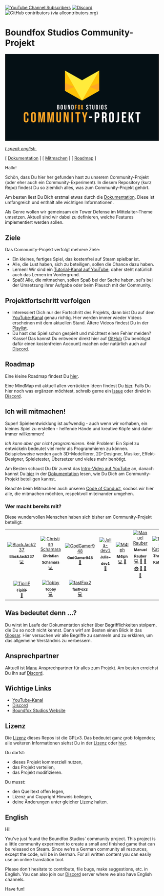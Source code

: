[![YouTube Channel Subscribers](https://img.shields.io/youtube/channel/subscribers/UCf54CbMEHpI3fXE-SwMg0Ug?style=social)][1] [![Discord](https://img.shields.io/discord/454361389935493124?logo=discord&logoColor=white)][2] ![GitHub contributors (via allcontributors.org)](https://img.shields.io/github/all-contributors/BoundfoxStudios/community-project)

# Boundfox Studios Community-Projekt

![Boundfox Studios Community-Projekt](docs/content/docs/contributing/assets/cover.png)

[_I speak english._](#english)

[ [Dokumentation](https://boundfoxstudios.github.io/community-project) ] [ [Mitmachen](https://boundfoxstudios.github.io/community-project/docs/contributing/) ] [ [Roadmap](https://boundfoxstudios.github.io/community-project/docs/roadmap) ]

Hallo!

Schön, dass Du hier her gefunden hast zu unserem Community-Projekt (oder eher auch ein Community-Experiment).
In diesem Repository (kurz Repo) findest Du so ziemlich alles, was zum Community-Projekt gehört.

Am besten liest Du Dich erstmal etwas durch die [Dokumentation](https://boundfoxstudios.github.io/community-project).
Diese ist umfangreich und enthält alle wichtigen Informationen.

Als Genre wollen wir gemeinsam ein Tower Defense im Mittelalter-Theme umsetzen.
Aktuell sind wir dabei zu definieren, welche Features implementiert werden sollen.

## Ziele

Das Community-Projekt verfolgt mehrere Ziele:

* Ein kleines, fertiges Spiel, das kostenfrei auf Steam spielbar ist.
* Alle, die Lust haben, sich zu beteiligen, sollen die Chance dazu haben.
* Lernen! Wir sind ein [Tutorial-Kanal auf YouTube][1], daher steht natürlich auch das Lernen im Vordergrund.
* Spaß! Alle, die mitmachen, sollen Spaß bei der Sache haben, sei's bei der Umsetzung ihrer Aufgabe oder beim Plausch mit der Community. 

## Projektfortschritt verfolgen

* Interessiert Dich nur der Fortschritt des Projekts, dann bist Du auf dem [YouTube-Kanal][1] genau richtig. 
  Hier werden immer wieder Videos erscheinen mit dem aktuellen Stand.
  Ältere Videos findest Du in der [Playlist](https://www.youtube.com/playlist?list=PLxVAs8AY4TgchOtBZqg4qvFeq6w74ZtAm).
* Du hast das Spiel schon gespielt und möchtest einen Fehler melden? Klasse! Das kannst Du entweder direkt hier auf [GitHub](https://github.com/BoundfoxStudios/community-project/issues) (Du benötigst dafür einen kostenfreien Account) machen oder natürlich auch auf [Discord][2].

## Roadmap

Eine kleine Roadmap findest Du [hier](https://boundfoxstudios.github.io/community-project/docs/roadmap).

Eine MindMap mit aktuell allen verrückten Ideen findest Du [hier](https://miro.com/app/board/uXjVPSFGLlk=/?share_link_id=580613867296). 
Falls Du hier noch was ergänzen möchtest, schreib gerne ein [Issue](https://github.com/BoundfoxStudios/community-project/issues/new?assignees=&labels=Triage&template=misc.yml) oder direkt in [Discord][2].

## Ich will mitmachen!

Super! Spieleentwicklung ist aufwendig - auch wenn wir vorhaben, ein kleines Spiel zu erstellen - helfende Hände und kreative Köpfe sind daher immer willkommen!

_Ich kann aber gar nicht programmieren._ 
Kein Problem! Ein Spiel zu entwickeln bedeutet viel mehr als Programmieren zu können. 
Beispielsweise werden auch 3D-Modellierer, 2D-Designer, Musiker, Effekt-Designer, Spieletester, Übersetzer und vieles mehr benötigt.

Am Besten schaust Du Dir zuerst das [Intro-Video auf YouTube](https://youtu.be/QFcMmSl0cWA) an, danach kannst Du [hier](https://boundfoxstudios.github.io/community-project/docs/contributing/) in der [Dokumentation](https://boundfoxstudios.github.io/community-project/docs/) lesen, wie Du Dich am Community-Projekt beteiligen kannst. 

Beachte beim Mitmachen auch unseren [Code of Conduct](CODE_OF_CONDUCT.md), sodass wir hier alle, die mitmachen möchten, respektvoll miteinander umgehen.

### Wer macht bereits mit?

Diese wundervollen Menschen haben sich bisher am Community-Projekt beteiligt:

<!-- ALL-CONTRIBUTORS-LIST:START - Do not remove or modify this section -->
<!-- prettier-ignore-start -->
<!-- markdownlint-disable -->
<table>
  <tbody>
    <tr>
      <td align="center"><a href="https://github.com/BlackJack237"><img src="https://avatars.githubusercontent.com/u/55945220?v=4?s=100" width="100px;" alt="BlackJack237"/><br /><sub><b>BlackJack237</b></sub></a><br /><a href="https://github.com/BoundfoxStudios/community-project/commits?author=BlackJack237" title="Code">💻</a></td>
      <td align="center"><a href="https://github.com/Salja"><img src="https://avatars.githubusercontent.com/u/100154?v=4?s=100" width="100px;" alt="Christian Schamara"/><br /><sub><b>Christian Schamara</b></sub></a><br /><a href="https://github.com/BoundfoxStudios/community-project/commits?author=Salja" title="Code">💻</a></td>
      <td align="center"><a href="https://github.com/GodGamer948"><img src="https://avatars.githubusercontent.com/u/109614371?v=4?s=100" width="100px;" alt="GodGamer948"/><br /><sub><b>GodGamer948</b></sub></a><br /><a href="https://github.com/BoundfoxStudios/community-project/commits?author=GodGamer948" title="Documentation">📖</a></td>
      <td align="center"><a href="https://github.com/Julia-dev1"><img src="https://avatars.githubusercontent.com/u/83904824?v=4?s=100" width="100px;" alt="Julia-dev1"/><br /><sub><b>Julia-dev1</b></sub></a><br /><a href="https://github.com/BoundfoxStudios/community-project/commits?author=Julia-dev1" title="Documentation">📖</a></td>
      <td align="center"><a href="https://github.com/M4lph"><img src="https://avatars.githubusercontent.com/u/18291863?v=4?s=100" width="100px;" alt="M4lph"/><br /><sub><b>M4lph</b></sub></a><br /><a href="https://github.com/BoundfoxStudios/community-project/commits?author=M4lph" title="Code">💻</a> <a href="https://github.com/BoundfoxStudios/community-project/commits?author=M4lph" title="Documentation">📖</a></td>
      <td align="center"><a href="https://manuel-rauber.com"><img src="https://avatars.githubusercontent.com/u/740791?v=4?s=100" width="100px;" alt="Manuel Rauber"/><br /><sub><b>Manuel Rauber</b></sub></a><br /><a href="https://github.com/BoundfoxStudios/community-project/commits?author=ManuelRauber" title="Code">💻</a> <a href="https://github.com/BoundfoxStudios/community-project/commits?author=ManuelRauber" title="Documentation">📖</a> <a href="#ideas-ManuelRauber" title="Ideas, Planning, & Feedback">🤔</a> <a href="#infra-ManuelRauber" title="Infrastructure (Hosting, Build-Tools, etc)">🚇</a> <a href="#maintenance-ManuelRauber" title="Maintenance">🚧</a> <a href="#projectManagement-ManuelRauber" title="Project Management">📆</a> <a href="https://github.com/BoundfoxStudios/community-project/pulls?q=is%3Apr+reviewed-by%3AManuelRauber" title="Reviewed Pull Requests">👀</a></td>
      <td align="center"><a href="https://thorsten-kattanek.de"><img src="https://avatars.githubusercontent.com/u/14269404?v=4?s=100" width="100px;" alt="Thorsten Kattanek"/><br /><sub><b>Thorsten Kattanek</b></sub></a><br /><a href="https://github.com/BoundfoxStudios/community-project/commits?author=ThKattanek" title="Code">💻</a></td>
    </tr>
    <tr>
      <td align="center"><a href="https://github.com/TipiliF"><img src="https://avatars.githubusercontent.com/u/117525073?v=4?s=100" width="100px;" alt="TipiliF"/><br /><sub><b>TipiliF</b></sub></a><br /><a href="https://github.com/BoundfoxStudios/community-project/commits?author=TipiliF" title="Documentation">📖</a></td>
      <td align="center"><a href="https://kordesii.itch.io/"><img src="https://avatars.githubusercontent.com/u/24779607?v=4?s=100" width="100px;" alt="Tobby"/><br /><sub><b>Tobby</b></sub></a><br /><a href="https://github.com/BoundfoxStudios/community-project/commits?author=realTobby" title="Code">💻</a></td>
      <td align="center"><a href="https://github.com/fastFox2"><img src="https://avatars.githubusercontent.com/u/72040701?v=4?s=100" width="100px;" alt="fastFox2"/><br /><sub><b>fastFox2</b></sub></a><br /><a href="https://github.com/BoundfoxStudios/community-project/commits?author=fastFox2" title="Code">💻</a></td>
    </tr>
  </tbody>
</table>

<!-- markdownlint-restore -->
<!-- prettier-ignore-end -->

<!-- ALL-CONTRIBUTORS-LIST:END -->

## Was bedeutet denn ...?

Du wirst im Laufe der Dokumentation sicher über Begrifflichkeiten stolpern, die Du so noch nicht kennst.
Dann wirf am Besten einen Blick in das [Glossar](https://boundfoxstudios.github.io/community-project/docs/glossary).
Hier versuchen wir alle Begriffe zu sammeln und zu erklären, um das allgemeine Verständnis zu verbessern.

## Ansprechpartner

Aktuell ist [Manu](https://github.com/ManuelRauber) Ansprechpartner für alles zum Projekt.
Am besten erreichst Du ihn auf [Discord][2].

## Wichtige Links

* [YouTube-Kanal][1]
* [Discord][2]
* [Boundfox Studios Website](https://boundfoxstudios.com)

## Lizenz

Die [Lizenz](LICENSE) dieses Repos ist die GPLv3.
Das bedeutet ganz grob folgendes; alle weiteren Informationen siehst Du in der [Lizenz](LICENSE) oder [hier](https://choosealicense.com/licenses/gpl-3.0/).

Du darfst:

* dieses Projekt kommerziell nutzen,
* das Projekt verteilen,
* das Projekt modifizieren.

Du musst:

* den Quelltext offen legen,
* Lizenz und Copyright Hinweis beilegen,
* deine Änderungen unter gleicher Lizenz halten.

## English

Hi! 

You've just found the Boundfox Studios' community project. 
This project is a little community experiment to create a small and finished game that can be released on Steam.
Since we're a German community all resources, except the code, will be in German.
For all written content you can easily use an online translation tool. 

Please don't hesitate to contribute, file bugs, make suggestions, etc. in English.
You can also join our [Discord][2] server where we also have English channels.

Have fun!

<!-- Reference Links -->

[1]: https://youtube.com/@BoundfoxStudios
[2]: https://discord.gg/tHqNzMT

